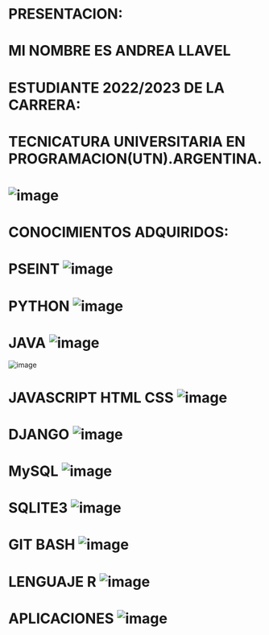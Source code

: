 # PRESENTACION:
# MI NOMBRE ES ANDREA LLAVEL
# ESTUDIANTE 2022/2023 DE LA CARRERA:
# TECNICATURA UNIVERSITARIA EN PROGRAMACION(UTN).ARGENTINA.

# ![image](https://github.com/AndreaLlavel/Andrea_Llavel_Presentacion/assets/112596102/a418f196-9433-4e4e-8240-09e0f73fe303)
# CONOCIMIENTOS ADQUIRIDOS:
# PSEINT ![image](https://github.com/AndreaLlavel/Andrea_Llavel_Presentacion/assets/112596102/f4e00b12-63e0-449c-a7be-2cd735eb707c)

# PYTHON ![image](https://github.com/AndreaLlavel/Andrea_Llavel_Presentacion/assets/112596102/2eb1544a-6365-4488-980c-a985b06a94c7)

# JAVA  ![image](https://github.com/AndreaLlavel/Andrea_Llavel_Presentacion/assets/112596102/55dd5d45-0746-443a-a863-356631fb7fc7)
![image](https://github.com/AndreaLlavel/Andrea_Llavel_Presentacion/assets/112596102/56f3b0e4-c673-49f6-9a32-e7ff00b57796)

# JAVASCRIPT HTML CSS ![image](https://github.com/AndreaLlavel/Andrea_Llavel_Presentacion/assets/112596102/58dda9ce-6cb6-4c44-b531-f75fbe0b1118)

# DJANGO  ![image](https://github.com/AndreaLlavel/Andrea_Llavel_Presentacion/assets/112596102/8632e25e-0f16-4281-9c32-a6d3111aaaf0)

# MySQL  ![image](https://github.com/AndreaLlavel/Andrea_Llavel_Presentacion/assets/112596102/9d5259c0-41cf-4e86-8944-c0b79b129eb4)

# SQLITE3  ![image](https://github.com/AndreaLlavel/Andrea_Llavel_Presentacion/assets/112596102/0f0bdd3e-2cd2-4ce5-8d2e-28388afe9a4a)

# GIT BASH  ![image](https://github.com/AndreaLlavel/Andrea_Llavel_Presentacion/assets/112596102/7bd4d50c-aaa0-4e01-90ee-a3c6c339e342)

# LENGUAJE R  ![image](https://github.com/AndreaLlavel/Andrea_Llavel_Presentacion/assets/112596102/3e0a74b7-aec5-42d8-a622-5aa0d61345f6)
# APLICACIONES  ![image](https://github.com/AndreaLlavel/Andrea_Llavel_Presentacion/assets/112596102/ee49dbda-b7ce-4c49-a411-667547a186e6)


